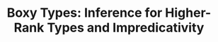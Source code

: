 ---
title: ! 'Boxy Types: Inference for Higher-Rank Types and Impredicativity'
paper-url: http://research.microsoft.com/en-us/um/people/simonpj/papers/boxy/boxy-icfp.pdf
authors:
- Dimitrios Vytiniotis
- Stephanie Weirich
- Simon Peyton Jones
type: paper
tags:
- higher-rank types
- type inference
doHaskell-type: research paper
dohaskell-year: 2006
---